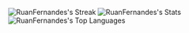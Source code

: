 ![RuanFernandes's Streak](https://github-readme-streak-stats.herokuapp.com/?user=RuanFernandes&theme=vue-dark&hide_border=true)
![RuanFernandes's Stats](https://github-readme-stats.vercel.app/api?username=RuanFernandes&theme=vue-dark&show_icons=true&hide_border=true&count_private=true)
![RuanFernandes's Top Languages](https://github-readme-stats.vercel.app/api/top-langs/?username=RuanFernandes&theme=vue-dark&show_icons=true&hide_border=true&layout=compact)
